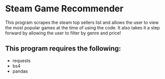 # Steam Game Recommender
This program scrapes the steam top sellers list and allows the user to view the most popular games at the time of using the code. It also takes it a step forward by allowing the user to filter by genre and price!

## This program requires the following:
- requests
- bs4
- pandas
